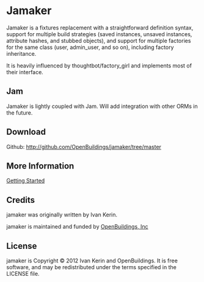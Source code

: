 Jamaker
============

Jamaker is a fixtures replacement with a straightforward definition syntax, support for multiple build strategies (saved instances, unsaved instances, attribute hashes, and stubbed objects), and support for multiple factories for the same class (user, admin_user, and so on), including factory inheritance.

It is heavily influenced by thoughtbot/factory_girl and implements most of their interface.

Jam
-----

Jamaker is lightly coupled with Jam. Will add integration with other ORMs in the future.

Download
--------

Github: http://github.com/OpenBuildings/jamaker/tree/master


More Information
----------------

[Getting Started](/OpenBuildings/jamaker/blob/master/guide/jamaker/getting-started.md)

Credits
-------

jamaker was originally written by Ivan Kerin.

jamaker is maintained and funded by [OpenBuildings, Inc](http://openbuildings.com)

License
-------

jamaker is Copyright © 2012 Ivan Kerin and OpenBuildings. It is free software, and may be redistributed under the terms specified in the LICENSE file.